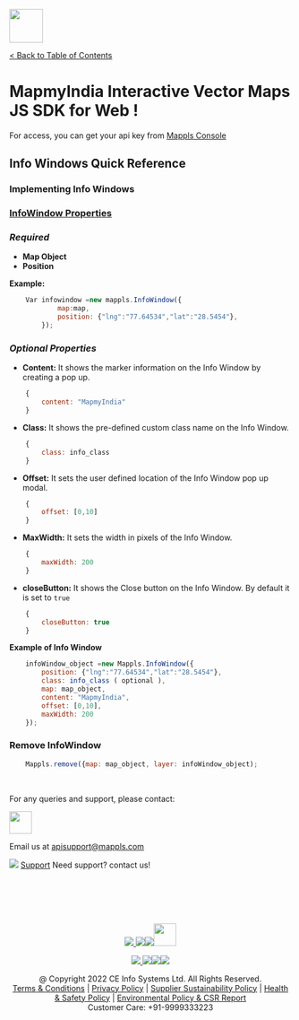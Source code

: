 [<img src="https://about.mappls.com/images/mappls-b-logo.svg" height="60"/> </p>](https://www.mapmyindia.com/api)
[< Back to Table of Contents](../../README.md)
# MapmyIndia Interactive Vector Maps JS SDK for Web !

For access, you can get your api key from [Mappls Console](https://apis.mappls.com/console/)


## Info Windows Quick Reference

### Implementing  Info Windows

### [InfoWindow Properties](#InfoWindow-Properties)

### *Required*

- **Map Object**
- **Position**

**Example:**

```js
    Var infowindow =new mappls.InfoWindow({
            map:map,
            position: {"lng":"77.64534","lat":"28.5454"},
        });
```

### *Optional Properties*

- **Content:** It shows the marker information on the Info Window by creating a pop up.

```js
    {
		content: "MapmyIndia"
	}
```

- **Class:** It shows the pre-defined custom class name on the Info Window.

```js
    {
		class: info_class
	}
```

- **Offset:** It sets the user defined location of the Info Window pop up modal.

```js
    {
		offset: [0,10]
	}
```

- **MaxWidth:** It sets the width in pixels of the Info Window.

```js
    {
		maxWidth: 200
	}
```

- **closeButton:** It shows the Close button on the Info Window. By default it is set to `true`

```js
    {
		closeButton: true
	}
```

**Example of Info Window**

```js
	infoWindow_object =new Mappls.InfoWindow({
		position: {"lng":"77.64534","lat":"28.5454"},
		class: info_class ( optional ),
		map: map_object,
		content: "MapmyIndia",
		offset: [0,10],
		maxWidth: 200
	});
```

### Remove InfoWindow

```js
	Mappls.remove({map: map_object, layer: infoWindow_object);
```



<br>

For any queries and support, please contact: 

[<img src="https://about.mappls.com/images/mappls-logo.svg" height="40"/> </p>](https://about.mappls.com/api/)
Email us at [apisupport@mappls.com](mailto:apisupport@mappls.com)


![](https://www.mapmyindia.com/api/img/icons/support.png)
[Support](https://about.mappls.com/contact/)
Need support? contact us!

<br></br>
<br></br>

[<p align="center"> <img src="https://www.mapmyindia.com/api/img/icons/stack-overflow.png"/> ](https://stackoverflow.com/questions/tagged/mappls-api)[![](https://www.mapmyindia.com/api/img/icons/blog.png)](https://about.mappls.com/blog/)[![](https://www.mapmyindia.com/api/img/icons/gethub.png)](https://github.com/Mappls-api)[<img src="https://mmi-api-team.s3.ap-south-1.amazonaws.com/API-Team/npm-logo.one-third%5B1%5D.png" height="40"/> </p>](https://www.npmjs.com/org/mapmyindia) 



[<p align="center"> <img src="https://www.mapmyindia.com/june-newsletter/icon4.png"/> ](https://www.facebook.com/Mapplsofficial)[![](https://www.mapmyindia.com/june-newsletter/icon2.png)](https://twitter.com/mappls)[![](https://www.mapmyindia.com/newsletter/2017/aug/llinkedin.png)](https://www.linkedin.com/company/mappls/)[![](https://www.mapmyindia.com/june-newsletter/icon3.png)](https://www.youtube.com/channel/UCAWvWsh-dZLLeUU7_J9HiOA)




<div align="center">@ Copyright 2022 CE Info Systems Ltd. All Rights Reserved.</div>

<div align="center"> <a href="https://about.mappls.com/api/terms-&-conditions">Terms & Conditions</a> | <a href="https://about.mappls.com/about/privacy-policy">Privacy Policy</a> | <a href="https://about.mappls.com/pdf/mapmyIndia-sustainability-policy-healt-labour-rules-supplir-sustainability.pdf">Supplier Sustainability Policy</a> | <a href="https://about.mappls.com/pdf/Health-Safety-Management.pdf">Health & Safety Policy</a> | <a href="https://about.mappls.com/pdf/Environment-Sustainability-Policy-CSR-Report.pdf">Environmental Policy & CSR Report</a>

<div align="center">Customer Care: +91-9999333223</div>
